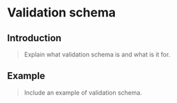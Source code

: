 # Validation schema

## Introduction

> Explain what validation schema is and what is it for.

## Example

> Include an example of validation schema.



